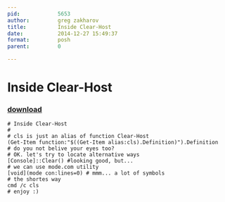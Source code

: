```yaml
---
pid:            5653
author:         greg zakharov
title:          Inside Clear-Host
date:           2014-12-27 15:49:37
format:         posh
parent:         0

---
```


# Inside Clear-Host

### [download](//scripts/5653.ps1)



```posh
# Inside Clear-Host
#
# cls is just an alias of function Clear-Host
(Get-Item function:"$((Get-Item alias:cls).Definition)").Definition
# do you not belive your eyes too?
# OK. let's try to locate alternative ways
[Console]::Clear() #looking good, but...
# we can use mode.com utility
[void](mode con:lines=0) # mmm... a lot of symbols
# the shortes way
cmd /c cls
# enjoy :)
```

